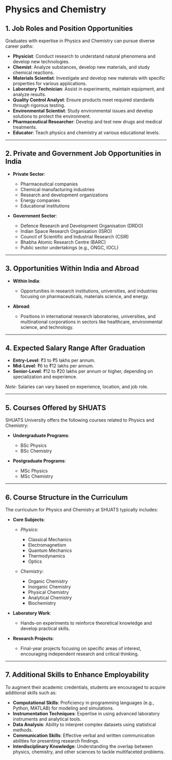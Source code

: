 # Physics and Chemistry

## 1. Job Roles and Position Opportunities

Graduates with expertise in Physics and Chemistry can pursue diverse career paths:

- **Physicist**: Conduct research to understand natural phenomena and develop new technologies.
- **Chemist**: Analyze substances, develop new materials, and study chemical reactions.
- **Materials Scientist**: Investigate and develop new materials with specific properties for various applications.
- **Laboratory Technician**: Assist in experiments, maintain equipment, and analyze results.
- **Quality Control Analyst**: Ensure products meet required standards through rigorous testing.
- **Environmental Scientist**: Study environmental issues and develop solutions to protect the environment.
- **Pharmaceutical Researcher**: Develop and test new drugs and medical treatments.
- **Educator**: Teach physics and chemistry at various educational levels.

---

## 2. Private and Government Job Opportunities in India

- **Private Sector**:

  - Pharmaceutical companies
  - Chemical manufacturing industries
  - Research and development organizations
  - Energy companies
  - Educational institutions

- **Government Sector**:

  - Defence Research and Development Organisation (DRDO)
  - Indian Space Research Organisation (ISRO)
  - Council of Scientific and Industrial Research (CSIR)
  - Bhabha Atomic Research Centre (BARC)
  - Public sector undertakings (e.g., ONGC, IOCL)

---

## 3. Opportunities Within India and Abroad

- **Within India**:

  - Opportunities in research institutions, universities, and industries focusing on pharmaceuticals, materials science, and energy.

- **Abroad**:

  - Positions in international research laboratories, universities, and multinational corporations in sectors like healthcare, environmental science, and technology.

---

## 4. Expected Salary Range After Graduation

- **Entry-Level**: ₹3 to ₹5 lakhs per annum.
- **Mid-Level**: ₹6 to ₹12 lakhs per annum.
- **Senior-Level**: ₹12 to ₹20 lakhs per annum or higher, depending on specialization and experience.

*Note*: Salaries can vary based on experience, location, and job role.

---

## 5. Courses Offered by SHUATS

SHUATS University offers the following courses related to Physics and Chemistry:

- **Undergraduate Programs**:

  - BSc Physics
  - BSc Chemistry

- **Postgraduate Programs**:

  - MSc Physics
  - MSc Chemistry

---

## 6. Course Structure in the Curriculum

The curriculum for Physics and Chemistry at SHUATS typically includes:

- **Core Subjects**:

  - *Physics*:

    - Classical Mechanics
    - Electromagnetism
    - Quantum Mechanics
    - Thermodynamics
    - Optics

  - *Chemistry*:

    - Organic Chemistry
    - Inorganic Chemistry
    - Physical Chemistry
    - Analytical Chemistry
    - Biochemistry

- **Laboratory Work**:

  - Hands-on experiments to reinforce theoretical knowledge and develop practical skills.

- **Research Projects**:

  - Final-year projects focusing on specific areas of interest, encouraging independent research and critical thinking.

---

## 7. Additional Skills to Enhance Employability

To augment their academic credentials, students are encouraged to acquire additional skills such as:

- **Computational Skills**: Proficiency in programming languages (e.g., Python, MATLAB) for modeling and simulations.
- **Instrumentation Techniques**: Expertise in using advanced laboratory instruments and analytical tools.
- **Data Analysis**: Ability to interpret complex datasets using statistical methods.
- **Communication Skills**: Effective verbal and written communication abilities for presenting research findings.
- **Interdisciplinary Knowledge**: Understanding the overlap between physics, chemistry, and other sciences to tackle multifaceted problems.